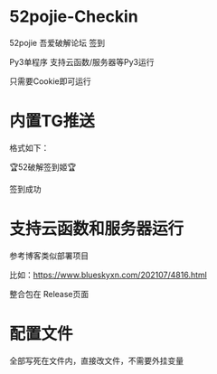 # 52pojie-Checkin

52pojie 吾爱破解论坛 签到

Py3单程序 支持云函数/服务器等Py3运行

只需要Cookie即可运行

# 内置TG推送
格式如下：

🏆52破解签到姬🏆

签到成功

# 支持云函数和服务器运行

参考博客类似部署项目

比如：https://www.blueskyxn.com/202107/4816.html

整合包在 Release页面

# 配置文件

全部写死在文件内，直接改文件，不需要外挂变量
